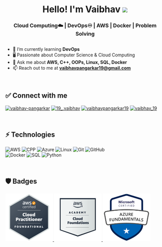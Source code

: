 <html>
<div align="center">
   <h1>Hello!  I'm Vaibhav <img src="https://media.giphy.com/media/hvRJCLFzcasrR4ia7z/giphy.gif" width="25px"> </h1>
   <h3 align="center">Cloud Computing☁️ | DevOps♾️ | AWS | Docker | Problem Solving</h3>
</div>
</html>

##

- 🌱 I’m currently learning **DevOps**
- 🖥️ Passionate about Computer Science & Cloud Computing
- 💬 Ask me about **AWS, C++, OOPs, Linux, SQL, Docker**
- 📫 Reach out to me at **vaibhavpangarkar19@gmail.com**



<br>

## ✅ Connect with me
<p align="left">
<a href="https://www.linkedin.com/in/vaibhav-pangarkar/" target="blank"><img align="center" src="https://raw.githubusercontent.com/rahuldkjain/github-profile-readme-generator/master/src/images/icons/Social/linked-in-alt.svg" alt="vaibhav-pangarkar" height="30" width="40" /></a>
<a href="https://www.instagram.com/19_.vaibhav/" target="blank"><img align="center" src="https://raw.githubusercontent.com/rahuldkjain/github-profile-readme-generator/master/src/images/icons/Social/instagram.svg" alt="19_.vaibhav" height="30" width="40" /></a>
<a href="https://auth.geeksforgeeks.org/user/vaibhavpangarkar19/practice" target="blank"><img align="center" src="https://upload.wikimedia.org/wikipedia/commons/thumb/4/43/GeeksforGeeks.svg/2560px-GeeksforGeeks.svg.png" alt="vaibhavpangarkar19" height="30" width="40" /></a>
<a href="https://www.hackerrank.com/vaibhav_19" target="blank"><img align="center" src="https://raw.githubusercontent.com/rahuldkjain/github-profile-readme-generator/master/src/images/icons/Social/hackerrank.svg" alt="vaibhav_19" height="30" width="40" /></a>
</p>

<div>

<br>

   
## ⚡ Technologies


![AWS](https://img.shields.io/badge/AWS-%23FF9900.svg?style=for-the-badge&logo=amazon-aws&logoColor=white)
![CPP](https://img.shields.io/badge/C%2B%2B-00599C?style=for-the-badge&logo=c%2B%2B&logoColor=white)
![Azure](https://img.shields.io/badge/azure-%230072C6.svg?style=for-the-badge&logo=microsoftazure&logoColor=white)
![Linux](https://img.shields.io/badge/Linux-FCC624?style=for-the-badge&logo=linux&logoColor=black)
![Git](https://img.shields.io/badge/git-%23F05033.svg?style=for-the-badge&logo=git&logoColor=white)
![GitHub](https://img.shields.io/badge/github-%23121011.svg?style=for-the-badge&logo=github&logoColor=white)
<br>
![Docker](https://img.shields.io/badge/docker-%230db7ed.svg?style=for-the-badge&logo=docker&logoColor=white)
![SQL](https://img.shields.io/badge/MySQL-00000F?style=for-the-badge&logo=mysql&logoColor=white)
![Python](https://img.shields.io/badge/python-3670A0?style=for-the-badge&logo=python&logoColor=ffdd54)


<br>

## :shield:  Badges 

<html>
<div>
<!--    <a href="https://www.credly.com/badges/891e100c-2227-437f-8668-7d0e6317e3af/public_url">
         <img src="https://github.com/Vaibhav-tech-19/Vaibhav-tech-19/blob/main/aws-certified-developer-associate.png" width="150 px" height = "150px" >
      </a>  -->
   <a href="https://www.credly.com/badges/45da4aee-9aba-457b-8b27-9140af8dcad1/public_url">
         <img src="https://github.com/Vaibhav-tech-19/Vaibhav-tech-19/blob/main/aws-certified-cloud-practitioner.png" width="150 px" height = "150px" >
      </a> 
     <a href="https://www.credly.com/badges/9cbdc360-1c5e-4096-adf1-3c9afb57cd01/public_url">
        <img src="https://github.com/Vaibhav-tech-19/Vaibhav-tech-19/blob/main/aws-academy-graduate-aws-academy-cloud-foundations.png" width="150 px" height = "150px" >
     </a>
     <a href="https://www.credly.com/badges/6960d5fa-7ab3-424d-80e8-453dcb451323/public_url">
        <img src="https://github.com/Vaibhav-tech-19/Vaibhav-tech-19/blob/main/microsoft-certified-azure-fundamentals.png" width="150 px" height = "150px" >
     </a>
   
  </div>
</html>
